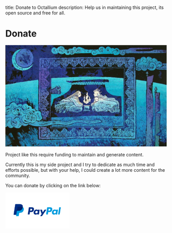 title: Donate to Octallium
description: Help us in maintaining this project, its open source and free for all.

# Donate

![Donate](../images/pages/octallium-donate.jpg)


Project like this require funding to maintain and generate content.

Currently this is my side project and I try to dedicate as much time and efforts possible, but with your help, I could create a lot more content for the community.

You can donate by clicking on the link below:

[<img src="../../images/paypal-logo.png" alt="Paypal" title="Paypal" width="200"/>](https://www.paypal.me/octallium)
